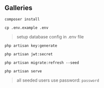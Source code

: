 ## Galleries

`composer install`

`cp .env.example .env`

> setup database config in .env file

`php artisan key:generate`

`php artisan jwt:secret`

`php artisan migrate:refresh --seed`

`php artisan serve`

> all seeded users use password: `password`